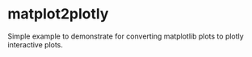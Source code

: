 # matplot2plotly
Simple example to demonstrate for converting matplotlib plots to plotly interactive plots. 
